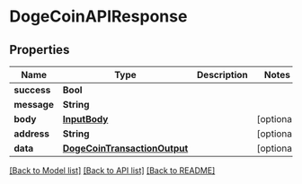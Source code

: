 # DogeCoinAPIResponse

## Properties
Name | Type | Description | Notes
------------ | ------------- | ------------- | -------------
**success** | **Bool** |  | 
**message** | **String** |  | 
**body** | [**InputBody**](InputBody.md) |  | [optional] 
**address** | **String** |  | [optional] 
**data** | [**DogeCoinTransactionOutput**](DogeCoinTransactionOutput.md) |  | [optional] 

[[Back to Model list]](../README.md#documentation-for-models) [[Back to API list]](../README.md#documentation-for-api-endpoints) [[Back to README]](../README.md)


